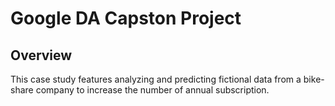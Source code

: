 # Google DA Capston Project

## Overview

This case study features analyzing and predicting fictional data from a bike-share company to increase the number of annual subscription.  
